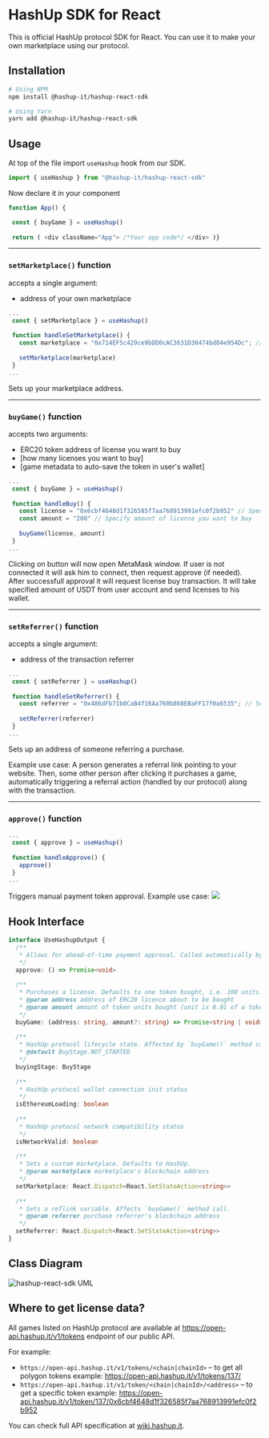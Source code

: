
# HashUp SDK for React
This is official HashUp protocol SDK for React. You can use it to make your own marketplace using our protocol.

## Installation
```bash
# Using NPM  
npm install @hashup-it/hashup-react-sdk

# Using Yarn  
yarn add @hashup-it/hashup-react-sdk
```

## Usage

At top of the file import `useHashup` hook from our SDK.

```js  
import { useHashup } from "@hashup-it/hashup-react-sdk"  
```  

Now declare it in your component

```js  
function App() {  

 const { buyGame } = useHashup()
 
 return ( <div className="App"> /*Your app code*/ </div> )}  
```  

---
### `setMarketplace()` function
accepts a single argument:
- address of your own marketplace
```js  
...
 const { setMarketplace } = useHashup()
  
 function handleSetMarketplace() {
   const marketplace = "0x714EF5c429ce9bDD0cAC3631D30474bd04e954Dc"; // Overwrite the default HashUp marketplace with yours
 
   setMarketplace(marketplace)  
 }  
...
```  

Sets up your marketplace address.

---
### `buyGame()` function
accepts two arguments:
- ERC20 token address of license you want to buy
- [how many licenses you want to buy]
- [game metadata to auto-save the token in user's wallet]

```js  
...
 const { buyGame } = useHashup()
 
 function handleBuy() {
   const license = "0x6cbf4648d1f326585f7aa768913991efc0f2b952" // Specify address of license you want to buy
   const amount = "200" // Specify amount of license you want to buy  
 
   buyGame(license, amount)  
 }  
...
```  

Clicking on button will now open MetaMask window. If user is not connected it will ask him to connect, then request approve (if needed).  
After successfull approval it will request license buy transaction. It will take specified amount of USDT from user account and send licenses to his wallet.

---
### `setReferrer()` function
accepts a single argument:
- address of the transaction referrer
```js  
...
 const { setReferrer } = useHashup()
  
 function handleSetReferrer() {
   const referrer = "0x486dFb71b0CaB4f16Aa760b868EBaFF17f0a6535"; // Set a 
 
   setReferrer(referrer)  
 }  
...
```  

Sets up an address of someone referring a purchase.

Example use case: A person generates a referral link pointing to your website. Then, some other person after clicking it purchases a game, automatically triggering a referral action (handled by our protocol) along with the transaction.

---
### `approve()` function

```js  
...
 const { approve } = useHashup()
  
 function handleApprove() {
   approve()  
 }  
...
```  

Triggers manual payment token approval.
Example use case:
![](https://i.ibb.co/Xpg9cZ4/Screenshot-2023-01-25-at-1-31-06-AM.png)

## Hook Interface
```typescript  
interface UseHashupOutput {  
  /**  
   * Allows for ahead-of-time payment approval. Called automatically by `buyGame()`.
   */  
  approve: () => Promise<void>    
  
  /**  
   * Purchases a license. Defaults to one token bought, i.e. 100 units. 
   * @param address address of ERC20 licence about to be bought  
   * @param amount amount of token units bought (unit is 0.01 of a token)  
   */  
  buyGame: (address: string, amount?: string) => Promise<string | void>
  
  /**  
   * HashUp-protocol lifecycle state. Affected by `buyGame()` method call. 
   * @default BuyStage.NOT_STARTED  
   */  
  buyingStage: BuyStage
  
  /**  
   * HashUp-protocol wallet connection init status 
   */  
  isEthereumLoading: boolean
  
  /**  
   * HashUp-protocol network compatibility status 
   */  
  isNetworkValid: boolean
  
  /**  
   * Sets a custom marketplace. Defaults to HashUp. 
   * @param marketplace marketplace's blockchain address  
   */  
  setMarketplace: React.Dispatch<React.SetStateAction<string>>
  
  /**  
   * Sets a reflink variable. Affects `buyGame()` method call. 
   * @param referrer purchase referrer's blockchain address  
   */  
  setReferrer: React.Dispatch<React.SetStateAction<string>>
}
```

## Class Diagram
![hashup-react-sdk UML](https://i.ibb.co/nrwx3zy/src.png)

## Where to get license data?

All games listed on HashUp protocol are available at https://open-api.hashup.it/v1/tokens endpoint of our public API.

For example:
- `https://open-api.hashup.it/v1/tokens/<chain|chainId>` – to get all polygon tokens
  example: https://open-api.hashup.it/v1/tokens/137/
- `https://open-api.hashup.it/v1/token/<chain|chainId>/<address>` – to get a specific token
  example: https://open-api.hashup.it/v1/token/137/0x6cbf4648d1f326585f7aa768913991efc0f2b952

You can check full API specification at [wiki.hashup.it](https://wiki.hashup.it/get-started/the-hashup-api).

